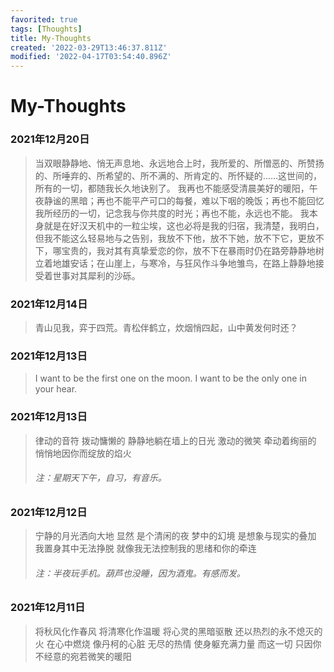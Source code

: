 ```yaml
---
favorited: true
tags: [Thoughts]
title: My-Thoughts
created: '2022-03-29T13:46:37.811Z'
modified: '2022-04-17T03:54:40.896Z'
---
```


# My-Thoughts
### 2021年12月20日
> 当双眼静静地、悄无声息地、永远地合上时，我所爱的、所憎恶的、所赞扬的、所唾弃的、所希望的、所不满的、所肯定的、所怀疑的……这世间的，所有的一切，都随我长久地诀别了。
> 我再也不能感受清晨美好的暖阳，午夜静谧的黑暗；再也不能平产可口的每餐，难以下咽的晚饭；再也不能回忆我所经历的一切，记念我与你共度的时光；再也不能，永远也不能。
> 我本身就是在好汉天机中的一粒尘埃，这也必将是我的归宿，我清楚，我明白，但我不能这么轻易地与之告别，我放不下他，放不下她，放不下它，更放不下，哪宝贵的，我对其有真挚爱恋的你，放不下在暴雨时仍在路旁静静地树立着地雄安话；在山崖上，与寒冷，与狂风作斗争地雏鸟，在路上静静地接受着世事对其犀利的沙砾。

### 2021年12月14日
> 青山见我，弈于四荒。青松伴鹤立，炊烟悄四起，山中黄发何时还？

### 2021年12月13日
> I want to be the first one on the moon.
> I want to be the only one in your hear.
### 2021年12月13日
> 律动的音符
> 拨动慵懒的
> 静静地躺在墙上的日光
> 激动的微笑
> 牵动着绚丽的
> 悄悄地因你而绽放的焰火
> ###### 注：星期天下午，自习，有音乐。
### 2021年12月12日
> 宁静的月光洒向大地
> 显然
> 是个清闲的夜
> 梦中的幻境
> 是想象与现实的叠加
> 我置身其中无法挣脱
> 就像我无法控制我的思绪和你的牵连
> ###### 注：半夜玩手机。葫芦也没睡，因为酒鬼。有感而发。
### 2021年12月11日
> 将秋风化作春风
> 将清寒化作温暖
> 将心灵的黑暗驱散
> 还以热烈的永不熄灭的火
> 在心中燃烧
> 像丹柯的心脏
> 无尽的热情
> 使身躯充满力量
> 而这一切
> 只因你不经意的宛若微笑的暖阳


